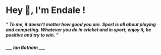 <h1 title="head"> Hey 👋, I'm Endale !</h1>

**<h5><i>" To me, it doesn't matter how good you are. Sport is all about playing and competing. Whatever you do in cricket and in sport, enjoy it, be positive and try to win. "</i></h5>**

*<b>___ Ian Botham ___</b>*

